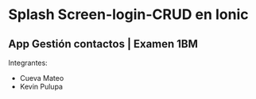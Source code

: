 # Splash Screen-login-CRUD en Ionic

## App Gestión contactos | Examen 1BM

Integrantes: 
- Cueva Mateo
- Kevin Pulupa

